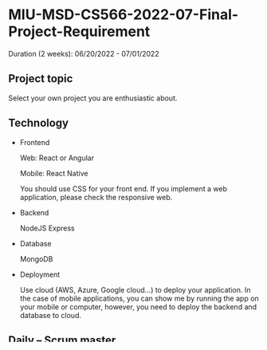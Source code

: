# MIU-MSD-CS566-2022-07-Final-Project-Requirement
Duration (2 weeks): 06/20/2022 - 07/01/2022 

## Project topic 

Select your own project you are enthusiastic about.  

## Technology 

* Frontend 

	Web: React or Angular 

	Mobile: React Native 

	You should use CSS for your front end. If you implement a web application, please check the responsive web. 

* Backend 

	NodeJS Express 

* Database 

	MongoDB 

* Deployment  

	Use cloud (AWS, Azure, Google cloud...) to deploy your application. In the case of mobile applications, you can show me by running the app on your mobile or computer, however, you need to deploy the backend and database to cloud. 

## Daily – Scrum master 

After starting your project, you should report in the file report.md every morning at 9:00 AM.  

* What did you do yesterday? 

* What are you going to do today? 

* Is there any block? 

## Timeline 
I will send the exact time by email to each person.
* 06/21/2022: Report the project topic (15 minutes) 

* 06/22/2022: Report on the design (Frontend/Backend/Database) (15 minutes) 

* 06/30/2022: Push the final code to github 

* 07/01/2022: Present the project (20 minutes) 

I am available from 10:00 AM – 12:00 PM, Mon – Fri. Please send me a message or any questions in the channel I open. I will give you a call back if needed. 
